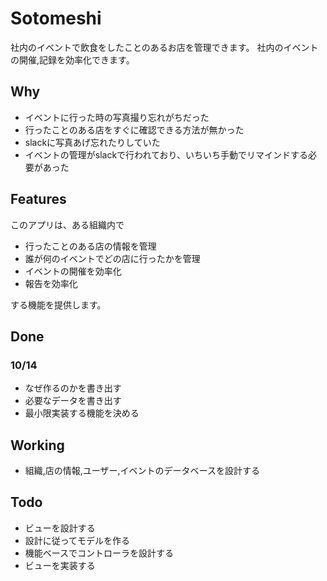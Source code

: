 # Sotomeshi
社内のイベントで飲食をしたことのあるお店を管理できます。
社内のイベントの開催,記録を効率化できます。

## Why

* イベントに行った時の写真撮り忘れがちだった
* 行ったことのある店をすぐに確認できる方法が無かった
* slackに写真あげ忘れたりしていた
* イベントの管理がslackで行われており、いちいち手動でリマインドする必要があった

## Features
このアプリは、ある組織内で

* 行ったことのある店の情報を管理
* 誰が何のイベントでどの店に行ったかを管理
* イベントの開催を効率化
* 報告を効率化

する機能を提供します。

## Done

### 10/14
* なぜ作るのかを書き出す
* 必要なデータを書き出す
* 最小限実装する機能を決める

## Working

* 組織,店の情報,ユーザー,イベントのデータベースを設計する

## Todo

* ビューを設計する
* 設計に従ってモデルを作る
* 機能ベースでコントローラを設計する
* ビューを実装する
